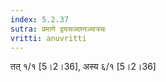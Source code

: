 ```yaml
---
index: 5.2.37
sutra: प्रमाणे द्वयसज्दघ्नञ्मात्रचः
vritti: anuvritti
---
```


तत् १/१ [5।2।36], अस्य  ६/१  [5।2।36]